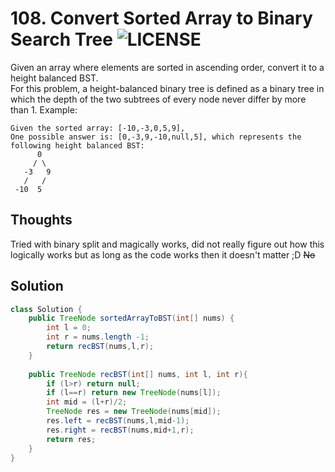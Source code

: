 # 108. Convert Sorted Array to Binary Search Tree ![LICENSE](https://img.shields.io/badge/Rank-Easy-green) 
Given an array where elements are sorted in ascending order, convert it to a height balanced BST.  
For this problem, a height-balanced binary tree is defined as a binary tree in which the depth of the two subtrees of every node never differ by more than 1.
Example:
```
Given the sorted array: [-10,-3,0,5,9],  
One possible answer is: [0,-3,9,-10,null,5], which represents the following height balanced BST:
      0
     / \
   -3   9
   /   /
 -10  5
 ```
## Thoughts
Tried with binary split and magically works, did not really figure out how this logically works but as long as the code works then it doesn't matter ;D ~~No~~


## Solution
```java
class Solution {
    public TreeNode sortedArrayToBST(int[] nums) {
        int l = 0;
        int r = nums.length -1;
        return recBST(nums,l,r);
    }
    
    public TreeNode recBST(int[] nums, int l, int r){
        if (l>r) return null;
        if (l==r) return new TreeNode(nums[l]);
        int mid = (l+r)/2;
        TreeNode res = new TreeNode(nums[mid]);
        res.left = recBST(nums,l,mid-1);
        res.right = recBST(nums,mid+1,r);
        return res;
    }
}
```